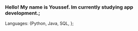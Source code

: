 ### Hello! My name is Youssef. Im currently studying app development.;
Languages: {Python, Java, SQL, };


